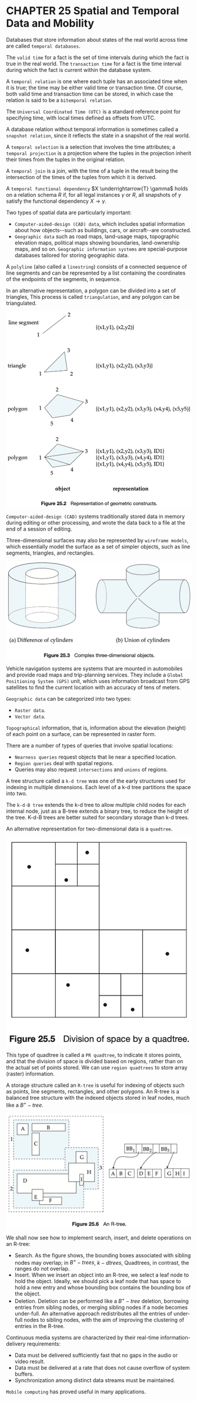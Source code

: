 # CHAPTER 25 Spatial and Temporal Data and Mobility



Databases that store information about states of the real world across time are called `temporal databases`.

The `valid time` for a fact is the set of time intervals during which the fact is true in the real world. The `transaction time` for a fact is the time interval during which the fact is current within the database system.

A `temporal relation` is one where each tuple has an associated time when it is true; the time may be either valid time or transaction time. Of course, both valid time and transaction time can be stored, in which case the relation is said to be a `bitemporal relation`.

The `Universal Coordinated Time (UTC)` is a standard reference point for specifying time, with local times defined as offsets from UTC.

A database relation without temporal information is sometimes called a `snapshot relation`, since it reflects the state in a snapshot of the real world.

A `temporal selection` is a selection that involves the time attributes; a `temporal projection` is a projection where the tuples in the projection inherit their times from the tuples in the original relation.

A `temporal join` is a join, with the time of a tuple in the result being the intersection of the times of the tuples from which it is derived.

A `temporal functional dependency` $X \underrightarrow{T} \gamma$ holds on a relation schema $R$ if, for all legal instances $\gamma$ or $R$, all snapshots of $\gamma$ satisfy the functional dependency $X \rightarrow \gamma$.

Two types of spatial data are particularly important:

- `Computer-aided-design (CAD) data`, which includes spatial information about how objects--such as buildings, cars, or aircraft--are constructed.
- `Geographic data` such as road maps, land-usage maps, topographic elevation maps, political maps showing boundaries, land-ownership maps, and so on. `Geographic information systems` are special-purpose databases tailored for storing geographic data.

A `polyline` (also called a `linestring`) consists of a connected sequence of line segments and can be represented by a list containing the coordinates of the endpoints of the segments, in sequence.

In an alternative representation, a polygon can be divided into a set of triangles, This process is called `triangulation`, and any polygon can be triangulated.

![25_2](res/25_2.png)

`Computer-aided-design (CAD)` systems traditionally stored data in memory during editing or other processing, and wrote the data back to a file at the end of a session of editing.

Three-dimensional surfaces may also be represented by `wireframe models`, which essentially model the surface as a set of simpler objects, such as line segments, triangles, and rectangles.

![25_3](res/25_3.png)

Vehicle navigation systems are systems that are mounted in automobiles and provide road maps and trip-planning services. They include a `Global Positioning System (GPS)` unit, which uses information broadcast from GPS satellites to find the current location with an accuracy of tens of meters.

`Geographic data` can be categorized into two types:

- `Raster data`.
- `Vector data`.

`Topographical` information, that is, information about the elevation (height) of each point on a surface, can be represented in raster form.

There are a number of types of queries that involve spatial locations:

- `Nearness queries` request objects that lie near a specified location.
- `Region queries` deal with spatial regions.
- Queries may also request `intersections` and `unions` of regions.

A tree structure called a `k-d tree` was one of the early structures used for indexing in multiple dimensions. Each level of a k-d tree partitions the space into two.

The `k-d-B tree` extends the k-d tree to allow multiple child nodes for each internal node, just as a B-tree extends a binary tree, to reduce the height of the tree. K-d-B trees are better suited for secondary storage than k-d trees.

An alternative representation for two-dimensional data is a `quadtree`.

![25_5](res/25_5.png)

This type of quadtree is called a `PR quadtree`, to indicate it stores points, and that the division of space is divided based on regions, rather than on the actual set of points stored. We can use `region quadtrees` to store array (raster) information.

A storage structure called an `R-tree` is useful for indexing of objects such as points, line segments, rectangles, and other polygons. An R-tree is a balanced tree structure with the indexed objects stored in leaf nodes, much like a $B^{+}-tree$.

![25_6](res/25_6.png)

We shall now see how to implement search, insert, and delete operations on an R-tree:

- Search. As the figure shows, the bounding boxes associated with sibling nodes may overlap; in $B^{+}-trees$, $k-d trees$, Quadtrees, in contrast, the ranges do not overlap.
- Insert. When we insert an object into an R-tree, we select a leaf node to hold the object. Ideally, we should pick a leaf node that has space to hold a new entry and whose bounding box contains the bounding box of the object.
- Deletion. Deletion can be performed like a $B^{+}-tree$ deletion, borrowing entries from sibling nodes, or merging sibling nodes if a node becomes under-full. An alternative approach redistributes all the entries of under-full nodes to sibling nodes, with the aim of improving the clustering of entries in the R-tree.

Continuous media systems are characterized by their real-time information-delivery requirements:

- Data must be delivered sufficiently fast that no gaps in the audio or video result.
- Data must be delivered at a rate that does not cause overflow of system buffers.
- Synchronization among distinct data streams must be maintained.

`Mobile computing` has proved useful in many applications.
